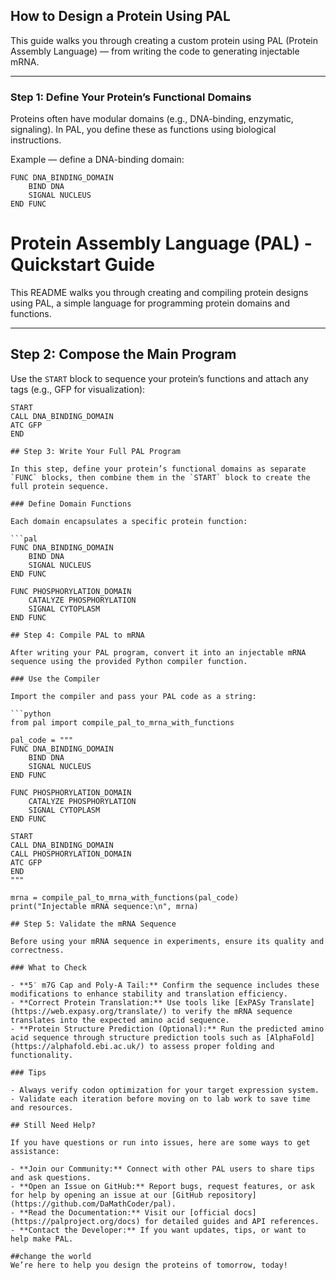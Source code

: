 ## How to Design a Protein Using PAL

This guide walks you through creating a custom protein using PAL (Protein Assembly Language) — from writing the code to generating injectable mRNA.

---

### Step 1: Define Your Protein’s Functional Domains

Proteins often have modular domains (e.g., DNA-binding, enzymatic, signaling). In PAL, you define these as functions using biological instructions.

Example — define a DNA-binding domain:

```pal
FUNC DNA_BINDING_DOMAIN
    BIND DNA
    SIGNAL NUCLEUS
END FUNC
```

# Protein Assembly Language (PAL) - Quickstart Guide

This README walks you through creating and compiling protein designs using PAL, a simple language for programming protein domains and functions.

---

## Step 2: Compose the Main Program

Use the `START` block to sequence your protein’s functions and attach any tags (e.g., GFP for visualization):

```pal
START
CALL DNA_BINDING_DOMAIN
ATC GFP
END

## Step 3: Write Your Full PAL Program

In this step, define your protein’s functional domains as separate `FUNC` blocks, then combine them in the `START` block to create the full protein sequence.

### Define Domain Functions

Each domain encapsulates a specific protein function:

```pal
FUNC DNA_BINDING_DOMAIN
    BIND DNA
    SIGNAL NUCLEUS
END FUNC

FUNC PHOSPHORYLATION_DOMAIN
    CATALYZE PHOSPHORYLATION
    SIGNAL CYTOPLASM
END FUNC

## Step 4: Compile PAL to mRNA

After writing your PAL program, convert it into an injectable mRNA sequence using the provided Python compiler function.

### Use the Compiler

Import the compiler and pass your PAL code as a string:

```python
from pal import compile_pal_to_mrna_with_functions

pal_code = """
FUNC DNA_BINDING_DOMAIN
    BIND DNA
    SIGNAL NUCLEUS
END FUNC

FUNC PHOSPHORYLATION_DOMAIN
    CATALYZE PHOSPHORYLATION
    SIGNAL CYTOPLASM
END FUNC

START
CALL DNA_BINDING_DOMAIN
CALL PHOSPHORYLATION_DOMAIN
ATC GFP
END
"""

mrna = compile_pal_to_mrna_with_functions(pal_code)
print("Injectable mRNA sequence:\n", mrna)

## Step 5: Validate the mRNA Sequence

Before using your mRNA sequence in experiments, ensure its quality and correctness.

### What to Check

- **5′ m7G Cap and Poly-A Tail:** Confirm the sequence includes these modifications to enhance stability and translation efficiency.
- **Correct Protein Translation:** Use tools like [ExPASy Translate](https://web.expasy.org/translate/) to verify the mRNA sequence translates into the expected amino acid sequence.
- **Protein Structure Prediction (Optional):** Run the predicted amino acid sequence through structure prediction tools such as [AlphaFold](https://alphafold.ebi.ac.uk/) to assess proper folding and functionality.

### Tips

- Always verify codon optimization for your target expression system.
- Validate each iteration before moving on to lab work to save time and resources.

## Still Need Help?

If you have questions or run into issues, here are some ways to get assistance:

- **Join our Community:** Connect with other PAL users to share tips and ask questions.
- **Open an Issue on GitHub:** Report bugs, request features, or ask for help by opening an issue at our [GitHub repository](https://github.com/DaMathCoder/pal).
- **Read the Documentation:** Visit our [official docs](https://palproject.org/docs) for detailed guides and API references.
- **Contact the Developer:** If you want updates, tips, or want to help make PAL.

##change the world
We’re here to help you design the proteins of tomorrow, today!
